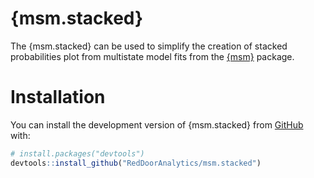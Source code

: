 
<!-- README.md is generated from README.Rmd. Please edit that file -->

# {msm.stacked}

<!-- badges: start -->
<!-- badges: end -->

The {msm.stacked} can be used to simplify the creation of stacked
probabilities plot from multistate model fits from the
[{msm}](https://CRAN.R-project.org/package=msm) package.

# Installation

You can install the development version of {msm.stacked} from
[GitHub](https://github.com) with:

``` r
# install.packages("devtools")
devtools::install_github("RedDoorAnalytics/msm.stacked")
```
